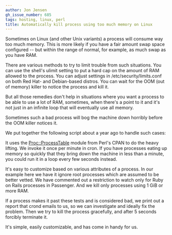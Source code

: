 ```yaml
---
author: Jon Jensen
gh_issue_number: 685
tags: hosting, linux, perl
title: Automatically kill process using too much memory on Linux
---
```


Sometimes on Linux (and other Unix variants) a process will consume way too much memory. This is more likely if you have a fair amount swap space configured -- but within the range of normal, for example, as much swap as you have RAM.

There are various methods to try to limit trouble from such situations. You can use the shell's ulimit setting to put a hard cap on the amount of RAM allowed to the process. You can adjust settings in /etc/security/limits.conf on both Red Hat- and Debian-based distros. You can wait for the OOM (out of memory) killer to notice the process and kill it.

But all those remedies don't help in situations where you want a process to be able to use a lot of RAM, sometimes, when there's a point to it and it's not just in an infinite loop that will eventually use all memory.

Sometimes such a bad process will bog the machine down horribly before the OOM killer notices it.

We put together the following script about a year ago to handle such cases:

<script src="https://gist.github.com/3540671.js"></script>

It uses the [Proc::ProcessTable](http://search.cpan.org/perldoc?Proc%3A%3AProcessTable) module from Perl's CPAN to do the heavy lifting. We invoke it once per minute in cron. If you have processes eating up memory so quickly that they bring down the machine in less than a minute, you could run it in a loop every few seconds instead.

It's easy to customize based on various attributes of a process. In our example here we have it ignore root processes which are assumed to be better vetted. We have commented out a restriction to watch only for Ruby on Rails processes in Passenger. And we kill only processes using 1 GiB or more RAM.

If a process makes it past these tests and is considered bad, we print out a report that crond emails to us, so we can investigate and ideally fix the problem. Then we try to kill the process gracefully, and after 5 seconds forcibly terminate it.

It's simple, easily customizable, and has come in handy for us.
